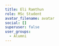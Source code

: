 ```yaml
---
title: Eli Ramthun
role: MSc Student
avatar_filename: avatar
social: []
superuser: false
user_groups:
  - Alumni
---
```

